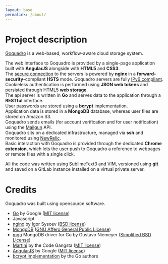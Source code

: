 ```yaml
---
layout: base
permalink: /about/
---
```

Project description
===================

[Goquadro][goquadro] is a web-based, workflow-aware cloud storage system.

The web interface to Goquadro is provided by a single-page application built with **AngularJS** alongside with **HTML5** and **CSS3**.  
The [secure connection][qualys-test] to the servers is powered by **nginx** in a **forward-security**-compliant **HSTS** mode. Goquadro servers are fully [IPv6 compliant](http://ipv6-test.com/validate.php?url=www.goquadro.com).  
Cookieless authentication is performed using **JSON web tokens** and persisted through HTML5 **web storage**.  
The api server is written in **Go** and serves data to the application through a **RESTful** interface.  
User passwords are stored using a **bcrypt** implementation.  
Application data is stored in a **MongoDB** database, whereas user files are stored on Amazon S3.  
Goquadro sends emails (for account verification and for user notification) using the [Mailgun][mailgun] API.  
Goquadro sits on a dedicated infrastructure, managed via **ssh** and monitored using [NewRelic](http://newrelic.com).  
Basic interaction with Goquadro is provided through the dedicated **Chrome extension**, which lets the user push to Goquadro a reference to webpages or remote files with a single click.

All the code was written using SublimeText3 and VIM, versioned using **git** and saved on a GitLab instance installed on a virtual private server.


Credits
=======

Goquadro was built using opensource software.

* [Go][golang.org] by Google ([MIT license](http://golang.org/LICENSE))
* Javascript
* [nginx][nginx] by Igor Sysoev ([BSD license](http://nginx.org/LICENSE))
* [MongoDB][mongodb] ([GNU Affero General Public License](http://www.gnu.org/licenses/agpl-3.0.html))
* [mgo][mgo] MongoDB driver for Go by Gustavo Niemeyer ([Simplified BSD License](http://en.wikipedia.org/wiki/BSD_licenses#2-clause_license_.28.22Simplified_BSD_License.22_or_.22FreeBSD_License.22.29))
* [Martini][martini] by the Code Gangsta ([MIT license](https://raw.githubusercontent.com/go-martini/martini/master/LICENSE))
* [AngularJS][angularjs] by Google ([MIT license](https://raw.githubusercontent.com/angular/angular.js/master/LICENSE))
* [bcrypt implementation][go.bcrypt] by the Go authors


[goquadro]: https://www.goquadro.com "Goquadro.com"
[go-authors]: https://golang.org/AUTHORS "List of he Go authors"
[angularjs]: https://angularjs.org/ "AngularJS website"
[nginx]: http://nginx.org/ "nginx website"
[mongodb]: http://www.mongodb.org/ "mongoDB website"
[qualys-test]: https://www.ssllabs.com/ssltest/analyze.html?d=goquadro.com "Qualys SSL Labs report on https://www.goquadro.com"
[golang.org]: http://golang.org/ "Golang website"
[mgo]: http://labix.org/mgo "Rich MongoDB driver for Go"
[labix]: http://labix.org/ "Gustavo Niemeyer website"
[go.bcrypt]: http://code.google.com/p/go.crypto/bcrypt
[martini]: http://martini.codegangsta.io/ "Framework for web developing in Go"
[mailgun]: http://www.mailgun.com/ "Mailgun by Rackspace"
[codegangsta]: http://codegangsta.io/ "The Code Gangsta website"
[igorsysoev]: http://sysoev.ru/en/ "Igor Sysoev website"

